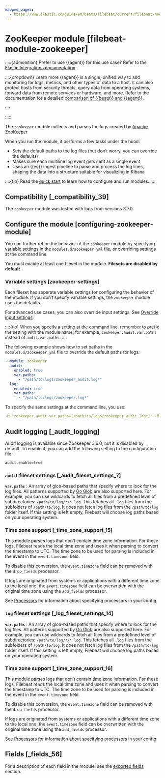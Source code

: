 ```yaml
---
mapped_pages:
  - https://www.elastic.co/guide/en/beats/filebeat/current/filebeat-module-zookeeper.html
---
```


# ZooKeeper module [filebeat-module-zookeeper]

:::::{admonition} Prefer to use {{agent}} for this use case?
Refer to the [Elastic Integrations documentation](integration-docs://reference/zookeeper/index.md).

::::{dropdown} Learn more
{{agent}} is a single, unified way to add monitoring for logs, metrics, and other types of data to a host. It can also protect hosts from security threats, query data from operating systems, forward data from remote services or hardware, and more. Refer to the documentation for a detailed [comparison of {{beats}} and {{agent}}](docs-content://reference/ingestion-tools/fleet/index.md).

::::


:::::


The `zookeeper` module collects and parses the logs created by [Apache ZooKeeper](https://zookeeper.apache.org/)

When you run the module, it performs a few tasks under the hood:

* Sets the default paths to the log files (but don’t worry, you can override the defaults)
* Makes sure each multiline log event gets sent as a single event
* Uses an {{es}} ingest pipeline to parse and process the log lines, shaping the data into a structure suitable for visualizing in Kibana

::::{tip}
Read the [quick start](/reference/filebeat/filebeat-installation-configuration.md) to learn how to configure and run modules.
::::



## Compatibility [_compatibility_39]

The `zookeeper` module was tested with logs from versions 3.7.0.


## Configure the module [configuring-zookeeper-module]

You can further refine the behavior of the `zookeeper` module by specifying [variable settings](#zookeeper-settings) in the `modules.d/zookeeper.yml` file, or overriding settings at the command line.

You must enable at least one fileset in the module. **Filesets are disabled by default.**


### Variable settings [zookeeper-settings]

Each fileset has separate variable settings for configuring the behavior of the module. If you don’t specify variable settings, the `zookeeper` module uses the defaults.

For advanced use cases, you can also override input settings. See [Override input settings](/reference/filebeat/advanced-settings.md).

::::{tip}
When you specify a setting at the command line, remember to prefix the setting with the module name, for example, `zookeeper.audit.var.paths` instead of `audit.var.paths`.
::::


The following example shows how to set paths in the `modules.d/zookeeper.yml` file to override the default paths for logs:

```yaml
- module: zookeeper
  audit:
    enabled: true
    var.paths:
      - "/path/to/logs/zookeeper_audit.log*"
  log:
    enabled: true
    var.paths:
      - "/path/to/logs/zookeeper.log*"
```

To specify the same settings at the command line, you use:

```yaml
-M "zookeeper.audit.var.paths=[/path/to/logs/zookeeper_audit.log*]" -M "zookeeper.log.var.paths=[/path/to/logs/zookeeper.log*]"
```


## Audit logging [_audit_logging]

Audit logging is available since Zookeeper 3.6.0, but it is disabled by default. To enable it, you can add the following setting to the configuration file:

```sh
audit.enable=true
```


### `audit` fileset settings [_audit_fileset_settings_7]

**`var.paths`**
:   An array of glob-based paths that specify where to look for the log files. All patterns supported by [Go Glob](https://golang.org/pkg/path/filepath/#Glob) are also supported here. For example, you can use wildcards to fetch all files from a predefined level of subdirectories: `/path/to/log/*/*.log`. This fetches all `.log` files from the subfolders of `/path/to/log`. It does not fetch log files from the `/path/to/log` folder itself. If this setting is left empty, Filebeat will choose log paths based on your operating system.


### Time zone support [_time_zone_support_15]

This module parses logs that don’t contain time zone information. For these logs, Filebeat reads the local time zone and uses it when parsing to convert the timestamp to UTC. The time zone to be used for parsing is included in the event in the `event.timezone` field.

To disable this conversion, the `event.timezone` field can be removed with the `drop_fields` processor.

If logs are originated from systems or applications with a different time zone to the local one, the `event.timezone` field can be overwritten with the original time zone using the `add_fields` processor.

See [Processors](/reference/filebeat/filtering-enhancing-data.md) for information about specifying processors in your config.


### `log` fileset settings [_log_fileset_settings_14]

**`var.paths`**
:   An array of glob-based paths that specify where to look for the log files. All patterns supported by [Go Glob](https://golang.org/pkg/path/filepath/#Glob) are also supported here. For example, you can use wildcards to fetch all files from a predefined level of subdirectories: `/path/to/log/*/*.log`. This fetches all `.log` files from the subfolders of `/path/to/log`. It does not fetch log files from the `/path/to/log` folder itself. If this setting is left empty, Filebeat will choose log paths based on your operating system.


### Time zone support [_time_zone_support_16]

This module parses logs that don’t contain time zone information. For these logs, Filebeat reads the local time zone and uses it when parsing to convert the timestamp to UTC. The time zone to be used for parsing is included in the event in the `event.timezone` field.

To disable this conversion, the `event.timezone` field can be removed with the `drop_fields` processor.

If logs are originated from systems or applications with a different time zone to the local one, the `event.timezone` field can be overwritten with the original time zone using the `add_fields` processor.

See [Processors](/reference/filebeat/filtering-enhancing-data.md) for information about specifying processors in your config.


## Fields [_fields_56]

For a description of each field in the module, see the [exported fields](/reference/filebeat/exported-fields-zookeeper.md) section.
